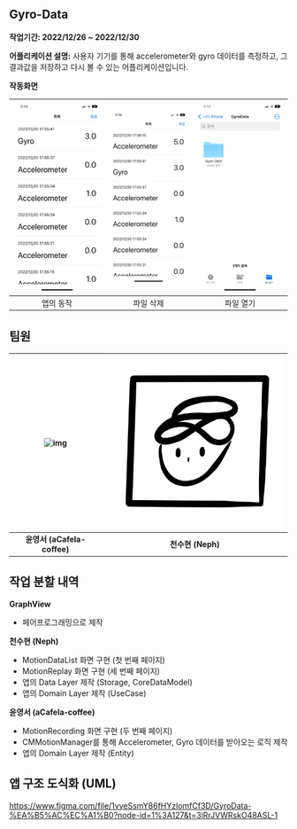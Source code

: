 ## Gyro-Data

**작업기간: 2022/12/26 ~ 2022/12/30**

**어플리케이션 설명:** 사용자 기기를 통해 accelerometer와 gyro 데이터를 측정하고, 그 결과값을 저장하고 다시 볼 수 있는 어플리케이션입니다.

**작동화면**

| <img src="https://raw.githubusercontent.com/Neph3779/Blog-Image/forUpload/img/20221230180424.gif" alt="play+view+measure" style="zoom:50%;" /> | <img src="https://raw.githubusercontent.com/Neph3779/Blog-Image/forUpload/img/20221230180353.gif" alt="fileRemove" style="zoom: 67%;" /> | <img src="https://raw.githubusercontent.com/Neph3779/Blog-Image/forUpload/img/20221230180330.gif" alt="fileOpen" style="zoom:50%;" /> |
| :----------------------------------------------------------: | :----------------------------------------------------------: | :----------------------------------------------------------: |
|                          앱의 동작                           |                          파일 삭제                           |                          파일 열기                           |



## 팀원

| ![img](https://cdn.discordapp.com/attachments/1056735148508463145/1058287727428255784/a3c6a55b70a47d71.jpg) | <img src="https://raw.githubusercontent.com/Neph3779/Blog-Image/forUpload/img/20221230163657.png" alt="logoOriginal" style="zoom: 33%;" /> |
| :----------------------------------------------------------: | :----------------------------------------------------------: |
|                 **윤영서 (aCafela-coffee)**                  |                      **천수현 (Neph)**                       |



## 작업 분할 내역

**GraphView**

- 페어프로그래밍으로 제작



**천수현 (Neph)**

- MotionDataList 화면 구현  (첫 번째 페이지) 
- MotionReplay 화면 구현 (세 번째 페이지)
- 앱의 Data Layer 제작 (Storage, CoreDataModel)
- 앱의 Domain Layer 제작 (UseCase)



**윤영서 (aCafela-coffee)**

- MotionRecording 화면 구현 (두 번째 페이지)
- CMMotionManager를 통해 Accelerometer, Gyro 데이터를 받아오는 로직 제작
- 앱의 Domain Layer 제작 (Entity)



## 앱 구조 도식화 (UML)

https://www.figma.com/file/1vyeSsmY86fHYzlomfCf3D/GyroData-%EA%B5%AC%EC%A1%B0?node-id=1%3A127&t=3iRrJVWRskO48ASL-1
